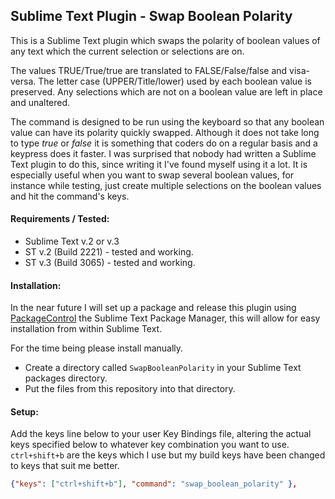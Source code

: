 
## Sublime Text Plugin - Swap Boolean Polarity

This is a Sublime Text plugin which swaps the polarity of boolean values of any
text which the current selection or selections are on.

The values TRUE/True/true are translated to FALSE/False/false and visa-versa.
The letter case (UPPER/Title/lower) used by each boolean value is preserved. Any
selections which are not on a boolean value are left in place and unaltered.

The command is designed to be run using the keyboard so that any boolean value
can have its polarity quickly swapped. Although it does not take long to type
*true* or *false* it is something that coders do on a regular basis and a
keypress does it faster. I was surprised that nobody had written a Sublime Text
plugin to do this, since writing it I've found myself using it a lot. It is
especially useful when you want to swap several boolean values, for instance
while testing, just create multiple selections on the boolean values and hit the
command's keys.

#### Requirements / Tested:

- Sublime Text v.2 or v.3
- ST v.2 (Build 2221) - tested and working.
- ST v.3 (Build 3065) - tested and working.

#### Installation:

In the near future I will set up a package and release this plugin using
[PackageControl](https://sublime.wbond.net) the Sublime Text Package Manager,
this will allow for easy installation from within Sublime Text.

For the time being please install manually.

- Create a directory called `SwapBooleanPolarity` in your Sublime Text packages
directory.
- Put the files from this repository into that directory.

#### Setup:

Add the keys line below to your user Key Bindings file, altering the actual keys
specified below to whatever key combination you want to use. `ctrl+shift+b` are
the keys which I use but my build keys have been changed to keys that suit me
better.

``` json
{"keys": ["ctrl+shift+b"], "command": "swap_boolean_polarity" },
```

